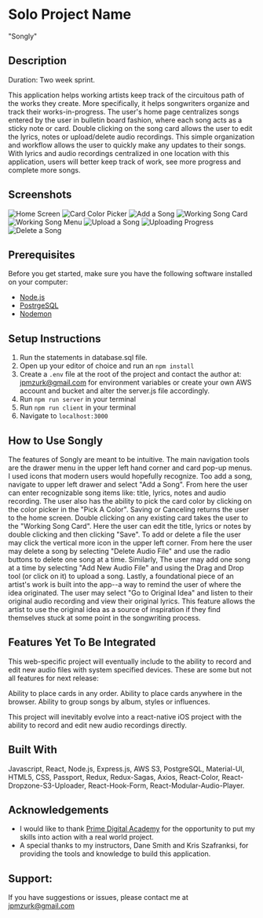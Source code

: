 # Solo Project Name 

"Songly"

## Description

Duration: Two week sprint.

This application helps working artists keep track of the circuitous path of the works they create.  More specifically, it helps songwriters organize and track their works-in-progress.  The user's home page centralizes songs entered by the user in bulletin board fashion, where each song acts as a sticky note or card.  Double clicking on the song card allows the user to edit the lyrics, notes or upload/delete audio recordings.  This simple organization and workflow allows the user to quickly make any updates to their songs.   With lyrics and audio recordings centralized in one location with this application, users will better keep track of work, see more progress and complete more songs.

## Screenshots

![Home Screen](public/images/HomeScreen.png)
![Card Color Picker](public/images/ColorPicker.png)
![Add a Song](public/images/AddSong.png)
![Working Song Card](public/images/WorkingSong.png)
![Working Song Menu](public/images/WorkingSongMenu.png)
![Upload a Song](public/images/UploadSong.png)
![Uploading Progress](public/images/UploadingProgress.png)
![Delete a Song](public/images/DeleteSong.png)

## Prerequisites

Before you get started, make sure you have the following software installed on your computer:

- [Node.js](https://nodejs.org/en/)
- [PostrgeSQL](https://www.postgresql.org/)
- [Nodemon](https://nodemon.io/)

## Setup Instructions

1. Run the statements in database.sql file. 
2. Open up your editor of choice and run an `npm install`
3. Create a `.env` file at the root of the project and contact the author at: jpmzurk@gmail.com for environment variables or create your own AWS account and bucket and alter the server.js file accordingly. 
4. Run `npm run server` in your terminal
5. Run `npm run client` in your terminal
6. Navigate to `localhost:3000`

## How to Use Songly

The features of Songly are meant to be intuitive.  The main navigation tools are the drawer menu in the upper left hand corner and card pop-up menus.  I used icons that modern users would hopefully recognize.  Too add a song, navigate to upper left drawer and select "Add a Song".  From here the user can enter recognizable song items like: title, lyrics, notes and audio recording.  The user also has the ability to pick the card color by clicking on the color picker in the "Pick A Color".  Saving or Canceling returns the user to the home screen.  Double clicking on any existing card takes the user to the "Working Song Card".  Here the user can edit the title, lyrics or notes by double clicking and then clicking "Save".  To add or delete a file the user may click the vertical more icon in the upper left corner. From here the user may delete a song by selecting "Delete Audio File" and use the radio buttons to delete one song at a time.  Similarly, The user may add one song at a time by selecting "Add New Audio File" and using the Drag and Drop tool (or click on it) to upload a song.  Lastly, a foundational piece of an artist's work is built into the app--a way to remind the user of where the idea originated.  The user may select "Go to Original Idea" and listen to their original audio recording and view their original lyrics.  This feature allows the artist to use the original idea as a source of inspiration if they find themselves stuck at some point in the songwriting process. 

## Features Yet To Be Integrated

This web-specific project will eventually include to the ability to record and edit new audio files with system specified devices.   These are some but not all features for next release:

Ability to place cards in any order.
Ability to place cards anywhere in the browser.
Ability to group songs by album, styles or influences. 

This project will inevitably evolve into a react-native iOS project with the ability to record and edit new audio recordings directly. 

## Built With

Javascript, React, Node.js, Express.js, AWS S3, PostgreSQL, Material-UI, HTML5, CSS, Passport, Redux, Redux-Sagas, Axios, React-Color, React-Dropzone-S3-Uploader, React-Hook-Form, React-Modular-Audio-Player.

## Acknowledgements

- I would like to thank [Prime Digital Academy](https://github.com/PrimeAcademy) for the opportunity to put my skills into action with a real world project. 
- A special thanks to my instructors, Dane Smith and Kris Szafranksi, for providing the tools and knowledge to build this application.

## Support:

If you have suggestions or issues, please contact me at jpmzurk@gmail.com